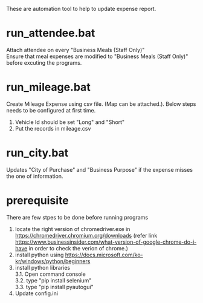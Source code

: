These are automation tool to help to update expense report.

# run_attendee.bat
Attach attendee on every "Business Meals (Staff Only)"<br>
Ensure that meal expenses are modified to "Business Meals (Staff Only)" before excuting the programs.

# run_mileage.bat 
Create Mileage Expense using csv file. (Map can be attached.). Below steps needs to be configured at first time.
1. Vehicle Id should be set "Long" and "Short"
2. Put the records in mileage.csv

# run_city.bat
Updates "City of Purchase" and "Business Purpose" if the expense misses the one of information.

# prerequisite
There are few stpes to be done before running programs
1. locate the right version of chromedriver.exe in https://chromedriver.chromium.org/downloads
    (refer link https://www.businessinsider.com/what-version-of-google-chrome-do-i-have in order to check the verion of chrome.) 
2. install python using https://docs.microsoft.com/ko-kr/windows/python/beginners
3. install python libraries <br>
3.1. Open command console <br>
3.2. type "pip install selenium" <br>
3.3. type "pip install pyautogui"
4. Update config.ini 
